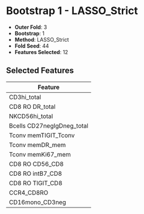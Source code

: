 # Bootstrap 1 - LASSO_Strict

- **Outer Fold**: 3
- **Bootstrap**: 1
- **Method**: LASSO_Strict
- **Fold Seed**: 44
- **Features Selected**: 12

## Selected Features

| Feature |
|---------|
| CD3hi_total |
| CD8 RO DR_total |
| NKCD56hi_total |
| Bcells CD27negIgDneg_total |
| Tconv memTIGIT_Tconv |
| Tconv memDR_mem |
| Tconv memKi67_mem |
| CD8 RO CD56_CD8 |
| CD8 RO intB7_CD8 |
| CD8 RO TIGIT_CD8 |
| CCR4_CD8RO |
| CD16mono_CD3neg |
